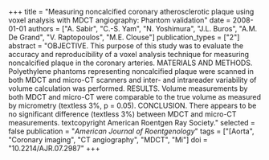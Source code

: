 +++
title = "Measuring noncalcified coronary atherosclerotic plaque using voxel analysis with MDCT angiography: Phantom validation"
date = 2008-01-01
authors = ["A. Sabir", "C.-S. Yam", "N. Yoshimura", "J.L. Buros", "A.M. De Grand", "V. Raptopoulos", "M.E. Clouse"]
publication_types = ["2"]
abstract = "OBJECTIVE. This purpose of this study was to evaluate the accuracy and reproducibility of a voxel analysis technique for measuring noncalcified plaque in the coronary arteries. MATERIALS AND METHODS. Polyethylene phantoms representing noncalcified plaque were scanned in both MDCT and micro-CT scanners and inter- and intrareader variability of volume calculation was performed. RESULTS. Volume measurements by both MDCT and micro-CT were comparable to the true volume as measured by micrometry (textless 3%, p = 0.05). CONCLUSION. There appears to be no significant difference (textless 3%) between MDCT and micro-CT measurements. textcopyright American Roentgen Ray Society."
selected = false
publication = "*American Journal of Roentgenology*"
tags = ["[Aorta", "Coronary imaging", "CT angiography", "MDCT", "Mi"]
doi = "10.2214/AJR.07.2987"
+++

